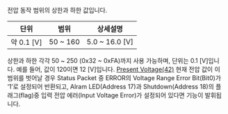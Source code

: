 
전압 동작 범위의 상한과 하한 값입니다.

|  단위   |   범위   |  상세설명   |
|:-------:|:--------:|:-----------:|
| 약 0.1 [V] | 50 ~ 160 | 5.0 ~ 16.0 [V] |

상한과 하한 각각 50 ~ 250 (0x32 ~ 0xFA)까지 사용 가능하며, 단위는 0.1 [V]입니다.
예를 들어, 값이 120이면 12 [V]입니다.
[Present Voltage(42)] 현재 전압 값이 이 범위를 벗어날 경우 Status Packet 중 ERROR의 Voltage Range Error Bit(Bit0)가 ‘1’로 설정되어 반환되고, Alram LED(Address 17)과 Shutdown(Address 18)의 플래그(flag)중 입력 전압 에러(Input Voltage Error)가 설정되어 있다면 기능이 발휘됩니다.

[Present Voltage(42)]: #present-voltage
